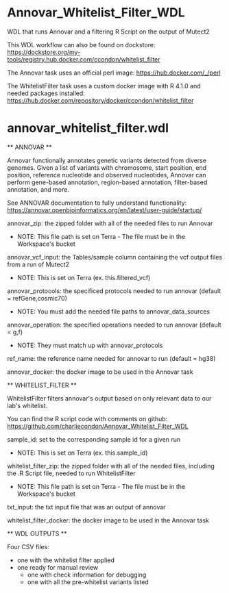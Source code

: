 # Annovar_Whitelist_Filter_WDL

WDL that runs Annovar and a filtering R Script on the output of Mutect2

This WDL workflow can also be found on dockstore: https://dockstore.org/my-tools/registry.hub.docker.com/ccondon/whitelist_filter

The Annovar task uses an official perl image: https://hub.docker.com/_/perl

The WhitelistFilter task uses a custom docker image with R 4.1.0 and needed packages installed: https://hub.docker.com/repository/docker/ccondon/whitelist_filter

# annovar_whitelist_filter.wdl

** ANNOVAR **

Annovar functionally annotates genetic variants detected from diverse genomes.
Given a list of variants with chromosome, start position, end position, reference nucleotide
and observed nucleotides, Annovar can perform gene-based annotation, region-based annotation,
filter-based annotation, and more.

See ANNOVAR documentation to fully understand functionality: https://annovar.openbioinformatics.org/en/latest/user-guide/startup/

annovar_zip: the zipped folder with all of the needed files to run Annovar
  - NOTE: This file path is set on Terra - The file must be in the Workspace's bucket

annovar_vcf_input: the Tables/sample column containing the vcf output files from a run of Mutect2
  - NOTE: This is set on Terra (ex. this.filtered_vcf)

annovar_protocols: the specificed protocols needed to run annovar (default = refGene,cosmic70)
  - NOTE: You must add the needed file paths to annovar_data_sources

annovar_operation: the specified operations needed to run annovar (default = g,f)
  - NOTE: They must match up with annovar_protocols

ref_name: the reference name needed for annovar to run (default = hg38)

annovar_docker: the docker image to be used in the Annovar task



** WHITELIST_FILTER **

WhitelistFilter filters annovar's output based on only relevant data to our lab's whitelist.

You can find the R script code with comments on github: https://github.com/charliecondon/Annovar_Whitelist_Filter_WDL

sample_id: set to the corresponding sample id for a given run
  - NOTE: This is set on Terra (ex. this.sample_id)

whitelist_filter_zip: the zipped folder with all of the needed files, including the .R Script file, needed to run WhitelistFilter
  - NOTE: This file path is set on Terra - The file must be in the Workspace's bucket

txt_input: the txt input file that was an output of annovar

whitelist_filter_docker: the docker image to be used in the Annovar task


** WDL OUTPUTS **

Four CSV files: 
  - one with the whitelist filter applied 
  - one ready for manual review
	- one with check information for debugging 
	- one with all the pre-whitelist variants listed
